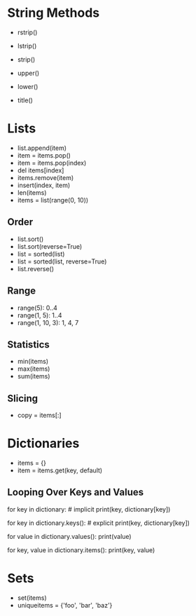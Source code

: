 # String Methods

- rstrip()
- lstrip()
- strip()

- upper()
- lower()
- title()

# Lists

- list.append(item)
- item = items.pop()
- item = items.pop(index)
- del items[index]
- items.remove(item)
- insert(index, item)
- len(items)
- items = list(range(0, 10))

## Order

- list.sort()
- list.sort(reverse=True)
- list = sorted(list)
- list = sorted(list, reverse=True)
- list.reverse()

## Range

- range(5): 0..4
- range(1, 5): 1..4
- range(1, 10, 3): 1, 4, 7

## Statistics

- min(items)
- max(items)
- sum(items)

## Slicing

- copy = items[:]

# Dictionaries

- items = {}
- item = items.get(key, default)

## Looping Over Keys and Values

for key in dictionary: # implicit
    print(key, dictionary[key])
    
for key in dictionary.keys(): # explicit
    print(key, dictionary[key])

for value in dictionary.values():
    print(value)

for key, value in dictionary.items():
    print(key, value)

# Sets

- set(items)
- uniqueitems = {'foo', 'bar', 'baz'}
